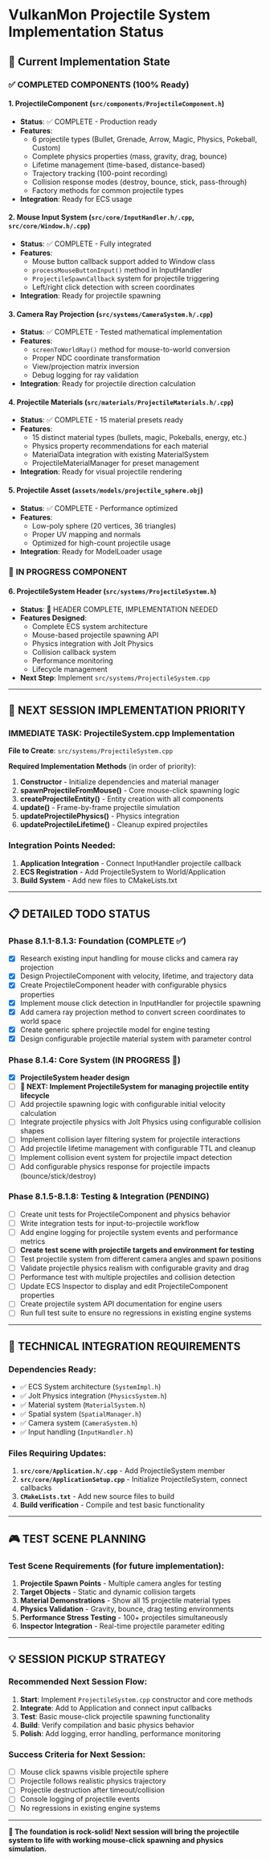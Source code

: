 # VulkanMon Projectile System Implementation Status

## 📍 **Current Implementation State**

### ✅ **COMPLETED COMPONENTS (100% Ready)**

#### 1. **ProjectileComponent** (`src/components/ProjectileComponent.h`)
- **Status**: ✅ COMPLETE - Production ready
- **Features**:
  - 6 projectile types (Bullet, Grenade, Arrow, Magic, Physics, Pokeball, Custom)
  - Complete physics properties (mass, gravity, drag, bounce)
  - Lifetime management (time-based, distance-based)
  - Trajectory tracking (100-point recording)
  - Collision response modes (destroy, bounce, stick, pass-through)
  - Factory methods for common projectile types
- **Integration**: Ready for ECS usage

#### 2. **Mouse Input System** (`src/core/InputHandler.h/.cpp`, `src/core/Window.h/.cpp`)
- **Status**: ✅ COMPLETE - Fully integrated
- **Features**:
  - Mouse button callback support added to Window class
  - `processMouseButtonInput()` method in InputHandler
  - `ProjectileSpawnCallback` system for projectile triggering
  - Left/right click detection with screen coordinates
- **Integration**: Ready for projectile spawning

#### 3. **Camera Ray Projection** (`src/systems/CameraSystem.h/.cpp`)
- **Status**: ✅ COMPLETE - Tested mathematical implementation
- **Features**:
  - `screenToWorldRay()` method for mouse-to-world conversion
  - Proper NDC coordinate transformation
  - View/projection matrix inversion
  - Debug logging for ray validation
- **Integration**: Ready for projectile direction calculation

#### 4. **Projectile Materials** (`src/materials/ProjectileMaterials.h/.cpp`)
- **Status**: ✅ COMPLETE - 15 material presets ready
- **Features**:
  - 15 distinct material types (bullets, magic, Pokeballs, energy, etc.)
  - Physics property recommendations for each material
  - MaterialData integration with existing MaterialSystem
  - ProjectileMaterialManager for preset management
- **Integration**: Ready for visual projectile rendering

#### 5. **Projectile Asset** (`assets/models/projectile_sphere.obj`)
- **Status**: ✅ COMPLETE - Performance optimized
- **Features**:
  - Low-poly sphere (20 vertices, 36 triangles)
  - Proper UV mapping and normals
  - Optimized for high-count projectile usage
- **Integration**: Ready for ModelLoader usage

### 🚧 **IN PROGRESS COMPONENT**

#### 6. **ProjectileSystem Header** (`src/systems/ProjectileSystem.h`)
- **Status**: 🚧 HEADER COMPLETE, IMPLEMENTATION NEEDED
- **Features Designed**:
  - Complete ECS system architecture
  - Mouse-based projectile spawning API
  - Physics integration with Jolt Physics
  - Collision callback system
  - Performance monitoring
  - Lifecycle management
- **Next Step**: Implement `src/systems/ProjectileSystem.cpp`

---

## 🎯 **NEXT SESSION IMPLEMENTATION PRIORITY**

### **IMMEDIATE TASK: ProjectileSystem.cpp Implementation**

**File to Create**: `src/systems/ProjectileSystem.cpp`

**Required Implementation Methods** (in order of priority):

1. **Constructor** - Initialize dependencies and material manager
2. **spawnProjectileFromMouse()** - Core mouse-click spawning logic
3. **createProjectileEntity()** - Entity creation with all components
4. **update()** - Frame-by-frame projectile simulation
5. **updateProjectilePhysics()** - Physics integration
6. **updateProjectileLifetime()** - Cleanup expired projectiles

### **Integration Points Needed**:

1. **Application Integration** - Connect InputHandler projectile callback
2. **ECS Registration** - Add ProjectileSystem to World/Application
3. **Build System** - Add new files to CMakeLists.txt

---

## 📋 **DETAILED TODO STATUS**

### **Phase 8.1.1-8.1.3: Foundation (COMPLETE ✅)**
- [x] Research existing input handling for mouse clicks and camera ray projection
- [x] Design ProjectileComponent with velocity, lifetime, and trajectory data
- [x] Create ProjectileComponent header with configurable physics properties
- [x] Implement mouse click detection in InputHandler for projectile spawning
- [x] Add camera ray projection method to convert screen coordinates to world space
- [x] Create generic sphere projectile model for engine testing
- [x] Design configurable projectile material system with parameter control

### **Phase 8.1.4: Core System (IN PROGRESS 🚧)**
- [x] **ProjectileSystem header design**
- [ ] **🎯 NEXT: Implement ProjectileSystem for managing projectile entity lifecycle**
- [ ] Add projectile spawning logic with configurable initial velocity calculation
- [ ] Integrate projectile physics with Jolt Physics using configurable collision shapes
- [ ] Implement collision layer filtering system for projectile interactions
- [ ] Add projectile lifetime management with configurable TTL and cleanup
- [ ] Implement collision event system for projectile impact detection
- [ ] Add configurable physics response for projectile impacts (bounce/stick/destroy)

### **Phase 8.1.5-8.1.8: Testing & Integration (PENDING)**
- [ ] Create unit tests for ProjectileComponent and physics behavior
- [ ] Write integration tests for input-to-projectile workflow
- [ ] Add engine logging for projectile system events and performance metrics
- [ ] **Create test scene with projectile targets and environment for testing**
- [ ] Test projectile system from different camera angles and spawn positions
- [ ] Validate projectile physics realism with configurable gravity and drag
- [ ] Performance test with multiple projectiles and collision detection
- [ ] Update ECS Inspector to display and edit ProjectileComponent properties
- [ ] Create projectile system API documentation for engine users
- [ ] Run full test suite to ensure no regressions in existing engine systems

---

## 🔧 **TECHNICAL INTEGRATION REQUIREMENTS**

### **Dependencies Ready**:
- ✅ ECS System architecture (`SystemImpl.h`)
- ✅ Jolt Physics integration (`PhysicsSystem.h`)
- ✅ Material system (`MaterialSystem.h`)
- ✅ Spatial system (`SpatialManager.h`)
- ✅ Camera system (`CameraSystem.h`)
- ✅ Input handling (`InputHandler.h`)

### **Files Requiring Updates**:
1. **`src/core/Application.h/.cpp`** - Add ProjectileSystem member
2. **`src/core/ApplicationSetup.cpp`** - Initialize ProjectileSystem, connect callbacks
3. **`CMakeLists.txt`** - Add new source files to build
4. **Build verification** - Compile and test basic functionality

---

## 🎮 **TEST SCENE PLANNING**

### **Test Scene Requirements** (for future implementation):
1. **Projectile Spawn Points** - Multiple camera angles for testing
2. **Target Objects** - Static and dynamic collision targets
3. **Material Demonstrations** - Show all 15 projectile material types
4. **Physics Validation** - Gravity, bounce, drag testing environments
5. **Performance Stress Testing** - 100+ projectiles simultaneously
6. **Inspector Integration** - Real-time projectile parameter editing

---

## 💡 **SESSION PICKUP STRATEGY**

### **Recommended Next Session Flow**:
1. **Start**: Implement `ProjectileSystem.cpp` constructor and core methods
2. **Integrate**: Add to Application and connect input callbacks
3. **Test**: Basic mouse-click projectile spawning functionality
4. **Build**: Verify compilation and basic physics behavior
5. **Polish**: Add logging, error handling, performance monitoring

### **Success Criteria for Next Session**:
- [ ] Mouse click spawns visible projectile sphere
- [ ] Projectile follows realistic physics trajectory
- [ ] Projectile destruction after timeout/collision
- [ ] Console logging of projectile events
- [ ] No regressions in existing engine systems

---

**🚀 The foundation is rock-solid! Next session will bring the projectile system to life with working mouse-click spawning and physics simulation.**